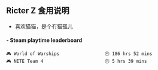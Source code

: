 ## Ricter Z 食用说明
- 喜欢猫猫，是个冇猫孤儿

<!-- steam-box start -->
#### - Steam playtime leaderboard
```text
🎮 World of Warships                 🕘 186 hrs 52 mins
🎮 NITE Team 4                       🕘 5 hrs 39 mins
```
<!-- Powered by https://github.com/YouEclipse/steam-box . -->
<!-- steam-box end -->

